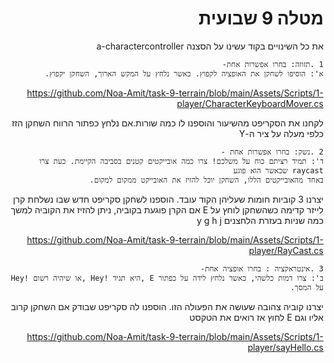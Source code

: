 <div dir='rtl' lang='he'>

# מטלה 9 שבועית
את כל השינויים בקוד עשינו על הסצנה a-charactercontroller

    1 .תזוזה: בחרו אפשרות אחת-
    א': הוסיפו לשחקן את האופציה לקפוץ. כאשר נלחץ על המקש הארוך, השחקן יקפוץ.

https://github.com/Noa-Amit/task-9-terrain/blob/main/Assets/Scripts/1-player/CharacterKeyboardMover.cs

לקחנו את הסקריפט מהשיעור והוספנו לו כמה שורות.אם נלחץ כפתור הרווח השחקן הזז כלפי מעלה על ציר ה-Y

    2 .נשק: בחרו אפשרות אחת -
    ד': תמיד רציתם כוח על משלכם! צרו כמה אובייקטים קטנים בסביבה הקיימת. כעת צרו raycast שכאשר הוא פוגע
    באחד מהאובייקטים הללו, השחקן יוכל להזיז את האובייקט ממקום למקום.

יצרנו 3 קוביות חומות שעליהן הקוד עובד. הוספנו לשחקן סקריפט חדש שבו נשלחת קרן לייזר קדימה כשהשחקן לוחץ על E
אם הקרן פוגעת בקוביה, ניתן להזיז את הקוביה למשך כמה שניות בעזרת הלחצנים y g h j

https://github.com/Noa-Amit/task-9-terrain/blob/main/Assets/Scripts/1-player/RayCast.cs

    3 .אינטראקציה : בחרו אופציה אחת-
    ב': צרו דמות כלשהי, כאשר נלחץ לידה על כפתור E ,היא תגיד !Hey ,או שיהיה רשום !Hey על המסך. 
יצרנו קוביה צהובה שעושה את הפעולה הזו. הוספנו לה סקריפט שבודק אם השחקן קרוב אליו וגם E לחוץ אז רואים את הטקסט

https://github.com/Noa-Amit/task-9-terrain/blob/main/Assets/Scripts/1-player/sayHello.cs
